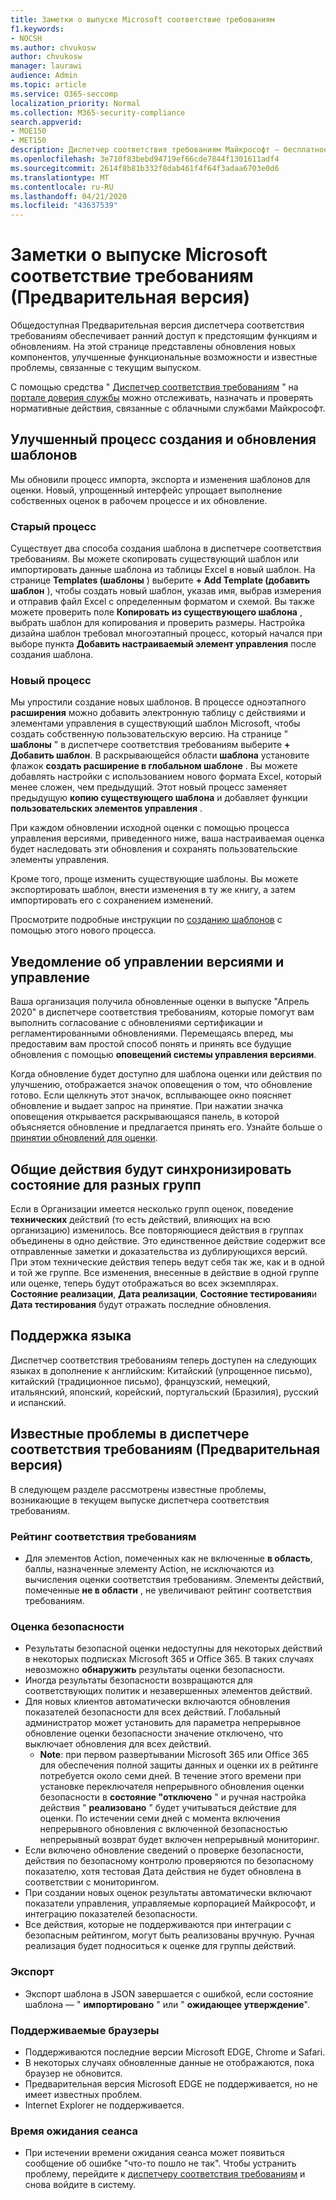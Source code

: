 ```yaml
---
title: Заметки о выпуске Microsoft соответствие требованиям
f1.keywords:
- NOCSH
ms.author: chvukosw
author: chvukosw
manager: laurawi
audience: Admin
ms.topic: article
ms.service: O365-seccomp
localization_priority: Normal
ms.collection: M365-security-compliance
search.appverid:
- MOE150
- MET150
description: Диспетчер соответствия требованиям Майкрософт — бесплатное средство оценки рисков на основе рабочих процессов на портале доверия службы Майкрософт. Диспетчер соответствия требованиям позволяет отслеживать, назначать и проверять нормативные действия, связанные с облачными службами Майкрософт.
ms.openlocfilehash: 3e710f83bebd94719ef66cde7844f1301611adf4
ms.sourcegitcommit: 2614f8b81b332f8dab461f4f64f3adaa6703e0d6
ms.translationtype: MT
ms.contentlocale: ru-RU
ms.lasthandoff: 04/21/2020
ms.locfileid: "43637539"
---
```

# <a name="microsoft-compliance-manager-preview-release-notes"></a>Заметки о выпуске Microsoft соответствие требованиям (Предварительная версия)

Общедоступная Предварительная версия диспетчера соответствия требованиям обеспечивает ранний доступ к предстоящим функциям и обновлениям. На этой странице представлены обновления новых компонентов, улучшенные функциональные возможности и известные проблемы, связанные с текущим выпуском.

С помощью средства " [Диспетчер соответствия требованиям](https://servicetrust.microsoft.com/ComplianceManager) " на [портале доверия службы](https://servicetrust.microsoft.com) можно отслеживать, назначать и проверять нормативные действия, связанные с облачными службами Майкрософт.

## <a name="improved-template-creation-and-update-process"></a>Улучшенный процесс создания и обновления шаблонов

Мы обновили процесс импорта, экспорта и изменения шаблонов для оценки. Новый, упрощенный интерфейс упрощает выполнение собственных оценок в рабочем процессе и их обновление.

### <a name="the-old-process"></a>Старый процесс

Существует два способа создания шаблона в диспетчере соответствия требованиям. Вы можете скопировать существующий шаблон или импортировать данные шаблона из таблицы Excel в новый шаблон. На странице **Templates (шаблоны** ) выберите **+ Add Template (добавить шаблон** ), чтобы создать новый шаблон, указав имя, выбрав измерения и отправив файл Excel с определенным форматом и схемой. Вы также можете проверить поле **Копировать из существующего шаблона** , выбрать шаблон для копирования и проверить размеры. Настройка дизайна шаблон требовал многоэтапный процесс, который начался при выборе пункта **Добавить настраиваемый элемент управления** после создания шаблона.

### <a name="the-new-process"></a>Новый процесс

Мы упростили создание новых шаблонов. В процессе одноэтапного **расширения** можно добавить электронную таблицу с действиями и элементами управления в существующий шаблон Microsoft, чтобы создать собственную пользовательскую версию. На странице " **шаблоны** " в диспетчере соответствия требованиям выберите **+ Добавить шаблон**. В раскрывающейся области **шаблона** установите флажок **создать расширение в глобальном шаблоне** . Вы можете добавлять настройки с использованием нового формата Excel, который менее сложен, чем предыдущий. Этот новый процесс заменяет предыдущую **копию существующего шаблона** и добавляет функции **пользовательских элементов управления** .

При каждом обновлении исходной оценки с помощью процесса управления версиями, приведенного ниже, ваша настраиваемая оценка будет наследовать эти обновления и сохранять пользовательские элементы управления.

Кроме того, проще изменить существующие шаблоны. Вы можете экспортировать шаблон, внести изменения в ту же книгу, а затем импортировать его с сохранением изменений.

Просмотрите подробные инструкции по [созданию шаблонов](working-with-compliance-manager.md#templates) с помощью этого нового процесса.

## <a name="versioning-notice-and-control"></a>Уведомление об управлении версиями и управление

Ваша организация получила обновленные оценки в выпуске "Апрель 2020" в диспетчере соответствия требованиям, которые помогут вам выполнить согласование с обновлениями сертификации и регламентированными обновлениями. Перемещаясь вперед, мы предоставим вам простой способ понять и принять все будущие обновления с помощью **оповещений системы управления версиями**.

Когда обновление будет доступно для шаблона оценки или действия по улучшению, отображается значок оповещения о том, что обновление готово. Если щелкнуть этот значок, всплывающее окно поясняет обновление и выдает запрос на принятие. При нажатии значка оповещения открывается раскрывающаяся панель, в которой объясняется обновление и предлагается принять его. Узнайте больше о [принятии обновлений для оценки](working-with-compliance-manager.md#versioning-alerts-for-assessment-updates).

## <a name="common-actions-will-synch-status-across-groups"></a>Общие действия будут синхронизировать состояние для разных групп

Если в Организации имеется несколько групп оценок, поведение **технических** действий (то есть действий, влияющих на всю организацию) изменилось. Все повторяющиеся действия в группах объединены в одно действие. Это единственное действие содержит все отправленные заметки и доказательства из дублирующихся версий. При этом технические действия теперь ведут себя так же, как и в одной и той же группе. Все изменения, внесенные в действие в одной группе или оценке, теперь будут отображаться во всех экземплярах. **Состояние реализации**, **Дата реализации**, **Состояние тестирования**и **Дата тестирования** будут отражать последние обновления.

## <a name="language-support"></a>Поддержка языка

Диспетчер соответствия требованиям теперь доступен на следующих языках в дополнение к английским: Китайский (упрощенное письмо), китайский (традиционное письмо), французский, немецкий, итальянский, японский, корейский, португальский (Бразилия), русский и испанский.

## <a name="known-issues-in-compliance-manager-preview"></a>Известные проблемы в диспетчере соответствия требованиям (Предварительная версия)

В следующем разделе рассмотрены известные проблемы, возникающие в текущем выпуске диспетчера соответствия требованиям.

### <a name="compliance-score"></a>Рейтинг соответствия требованиям

- Для элементов Action, помеченных как не включенные **в область**, баллы, назначенные элементу Action, не исключаются из вычисления оценки соответствия требованиям. Элементы действий, помеченные **не в области** , не увеличивают рейтинг соответствия требованиям.

### <a name="secure-score"></a>Оценка безопасности

- Результаты безопасной оценки недоступны для некоторых действий в некоторых подписках Microsoft 365 и Office 365. В таких случаях невозможно **обнаружить** результаты оценки безопасности.
- Иногда результаты безопасности возвращаются для соответствующих политик и незавершенных элементов действий.
- Для новых клиентов автоматически включаются обновления показателей безопасности для всех действий. Глобальный администратор может установить для параметра непрерывное обновление оценки безопасности значение отключено, что выключает обновления для всех действий.
  - **Note**: при первом развертывании Microsoft 365 или Office 365 для обеспечения полной защиты данных и оценки их в рейтинге потребуется около семи дней. В течение этого времени при установке переключателя непрерывного обновления оценки безопасности в **состояние "отключено** " и ручная настройка действия " **реализовано** " будет учитываться действие для оценки. По истечении семи дней с момента включения непрерывного обновления с включенной безопасностью непрерывный возврат будет включен непрерывный мониторинг.
- Если включено обновление сведений о проверке безопасности, действия по безопасному контролю проверяются по безопасному показателю, хотя тестовая Дата действия не будет обновлена в соответствии с мониторингом.
- При создании новых оценок результаты автоматически включают показатели управления, управляемые корпорацией Майкрософт, и интеграцию показателей безопасности.
- Все действия, которые не поддерживаются при интеграции с безопасным рейтингом, могут быть реализованы вручную. Ручная реализация будет подноситься к оценке для группы действий.

### <a name="export"></a>Экспорт

- Экспорт шаблона в JSON завершается с ошибкой, если состояние шаблона — " **импортировано** " или " **ожидающее утверждение**".

### <a name="supported-browsers"></a>Поддерживаемые браузеры

- Поддерживаются последние версии Microsoft EDGE, Chrome и Safari.
- В некоторых случаях обновленные данные не отображаются, пока браузер не обновится.
- Предварительная версия Microsoft EDGE не поддерживается, но не имеет известных проблем.
- Internet Explorer не поддерживается.

### <a name="session-timeout"></a>Время ожидания сеанса

- При истечении времени ожидания сеанса может появиться сообщение об ошибке "что-то пошло не так". Чтобы устранить проблему, перейдите к [диспетчеру соответствия требованиям](https://servicetrust.microsoft.com/ComplianceManager) и снова войдите в систему.
